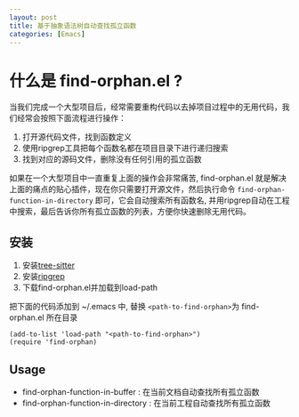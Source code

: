 ```yaml
---
layout: post
title: 基于抽象语法树自动查找孤立函数
categories: [Emacs]
---
```


# 什么是 find-orphan.el ?
当我们完成一个大型项目后，经常需要重构代码以去掉项目过程中的无用代码，我们经常会按照下面流程进行操作：
1. 打开源代码文件，找到函数定义
2. 使用ripgrep工具把每个函数名都在项目目录下进行递归搜索
3. 找到对应的源码文件，删除没有任何引用的孤立函数

如果在一个大型项目中一直重复上面的操作会非常痛苦, find-orphan.el 就是解决上面的痛点的贴心插件，现在你只需要打开源文件，然后执行命令 ```find-orphan-function-in-directory``` 即可，它会自动搜索所有函数名, 并用ripgrep自动在工程中搜索，最后告诉你所有孤立函数的列表，方便你快速删除无用代码。

## 安装
1. 安装[tree-sitter](https://emacs-tree-sitter.github.io/installation/)
2. 安装[ripgrep](https://github.com/BurntSushi/ripgrep)
3. 下载find-orphan.el并加载到load-path

把下面的代码添加到 ~/.emacs 中, 替换 ```<path-to-find-orphan>```为 find-orphan.el 所在目录
```Elisp
(add-to-list 'load-path "<path-to-find-orphan>")
(require 'find-orphan)
```

## Usage
* find-orphan-function-in-buffer : 在当前文档自动查找所有孤立函数
* find-orphan-function-in-directory : 在当前工程自动查找所有孤立函数
